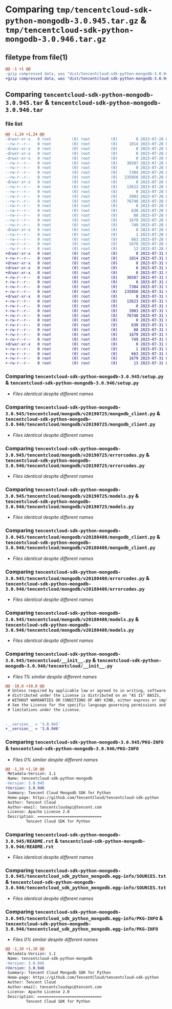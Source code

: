# Comparing `tmp/tencentcloud-sdk-python-mongodb-3.0.945.tar.gz` & `tmp/tencentcloud-sdk-python-mongodb-3.0.946.tar.gz`

## filetype from file(1)

```diff
@@ -1 +1 @@
-gzip compressed data, was "dist/tencentcloud-sdk-python-mongodb-3.0.945.tar", last modified: Fri Jul 28 00:32:04 2023, max compression
+gzip compressed data, was "dist/tencentcloud-sdk-python-mongodb-3.0.946.tar", last modified: Mon Jul 31 00:32:15 2023, max compression
```

## Comparing `tencentcloud-sdk-python-mongodb-3.0.945.tar` & `tencentcloud-sdk-python-mongodb-3.0.946.tar`

### file list

```diff
@@ -1,24 +1,24 @@
-drwxr-xr-x   0 root         (0) root         (0)        0 2023-07-28 00:32:04.000000 tencentcloud-sdk-python-mongodb-3.0.945/
--rw-r--r--   0 root         (0) root         (0)     1014 2023-07-28 00:32:04.000000 tencentcloud-sdk-python-mongodb-3.0.945/setup.py
-drwxr-xr-x   0 root         (0) root         (0)        0 2023-07-28 00:32:04.000000 tencentcloud-sdk-python-mongodb-3.0.945/tencentcloud/
-drwxr-xr-x   0 root         (0) root         (0)        0 2023-07-28 00:32:04.000000 tencentcloud-sdk-python-mongodb-3.0.945/tencentcloud/mongodb/
-drwxr-xr-x   0 root         (0) root         (0)        0 2023-07-28 00:32:04.000000 tencentcloud-sdk-python-mongodb-3.0.945/tencentcloud/mongodb/v20190725/
--rw-r--r--   0 root         (0) root         (0)    36587 2023-07-28 00:32:04.000000 tencentcloud-sdk-python-mongodb-3.0.945/tencentcloud/mongodb/v20190725/mongodb_client.py
--rw-r--r--   0 root         (0) root         (0)        0 2023-07-28 00:32:04.000000 tencentcloud-sdk-python-mongodb-3.0.945/tencentcloud/mongodb/v20190725/__init__.py
--rw-r--r--   0 root         (0) root         (0)     7304 2023-07-28 00:32:04.000000 tencentcloud-sdk-python-mongodb-3.0.945/tencentcloud/mongodb/v20190725/errorcodes.py
--rw-r--r--   0 root         (0) root         (0)   235050 2023-07-28 00:32:04.000000 tencentcloud-sdk-python-mongodb-3.0.945/tencentcloud/mongodb/v20190725/models.py
-drwxr-xr-x   0 root         (0) root         (0)        0 2023-07-28 00:32:04.000000 tencentcloud-sdk-python-mongodb-3.0.945/tencentcloud/mongodb/v20180408/
--rw-r--r--   0 root         (0) root         (0)    13623 2023-07-28 00:32:04.000000 tencentcloud-sdk-python-mongodb-3.0.945/tencentcloud/mongodb/v20180408/mongodb_client.py
--rw-r--r--   0 root         (0) root         (0)        0 2023-07-28 00:32:04.000000 tencentcloud-sdk-python-mongodb-3.0.945/tencentcloud/mongodb/v20180408/__init__.py
--rw-r--r--   0 root         (0) root         (0)     3903 2023-07-28 00:32:04.000000 tencentcloud-sdk-python-mongodb-3.0.945/tencentcloud/mongodb/v20180408/errorcodes.py
--rw-r--r--   0 root         (0) root         (0)    76740 2023-07-28 00:32:04.000000 tencentcloud-sdk-python-mongodb-3.0.945/tencentcloud/mongodb/v20180408/models.py
--rw-r--r--   0 root         (0) root         (0)        0 2023-07-28 00:32:04.000000 tencentcloud-sdk-python-mongodb-3.0.945/tencentcloud/mongodb/__init__.py
--rw-r--r--   0 root         (0) root         (0)      630 2023-07-28 00:32:04.000000 tencentcloud-sdk-python-mongodb-3.0.945/tencentcloud/__init__.py
--rw-r--r--   0 root         (0) root         (0)       88 2023-07-28 00:32:04.000000 tencentcloud-sdk-python-mongodb-3.0.945/setup.cfg
--rw-r--r--   0 root         (0) root         (0)     1679 2023-07-28 00:32:04.000000 tencentcloud-sdk-python-mongodb-3.0.945/PKG-INFO
--rw-r--r--   0 root         (0) root         (0)      749 2023-07-28 00:32:04.000000 tencentcloud-sdk-python-mongodb-3.0.945/README.rst
-drwxr-xr-x   0 root         (0) root         (0)        0 2023-07-28 00:32:04.000000 tencentcloud-sdk-python-mongodb-3.0.945/tencentcloud_sdk_python_mongodb.egg-info/
--rw-r--r--   0 root         (0) root         (0)        1 2023-07-28 00:32:04.000000 tencentcloud-sdk-python-mongodb-3.0.945/tencentcloud_sdk_python_mongodb.egg-info/dependency_links.txt
--rw-r--r--   0 root         (0) root         (0)      663 2023-07-28 00:32:04.000000 tencentcloud-sdk-python-mongodb-3.0.945/tencentcloud_sdk_python_mongodb.egg-info/SOURCES.txt
--rw-r--r--   0 root         (0) root         (0)     1679 2023-07-28 00:32:04.000000 tencentcloud-sdk-python-mongodb-3.0.945/tencentcloud_sdk_python_mongodb.egg-info/PKG-INFO
--rw-r--r--   0 root         (0) root         (0)       13 2023-07-28 00:32:04.000000 tencentcloud-sdk-python-mongodb-3.0.945/tencentcloud_sdk_python_mongodb.egg-info/top_level.txt
+drwxr-xr-x   0 root         (0) root         (0)        0 2023-07-31 00:32:15.000000 tencentcloud-sdk-python-mongodb-3.0.946/
+-rw-r--r--   0 root         (0) root         (0)     1014 2023-07-31 00:32:15.000000 tencentcloud-sdk-python-mongodb-3.0.946/setup.py
+drwxr-xr-x   0 root         (0) root         (0)        0 2023-07-31 00:32:15.000000 tencentcloud-sdk-python-mongodb-3.0.946/tencentcloud/
+drwxr-xr-x   0 root         (0) root         (0)        0 2023-07-31 00:32:15.000000 tencentcloud-sdk-python-mongodb-3.0.946/tencentcloud/mongodb/
+drwxr-xr-x   0 root         (0) root         (0)        0 2023-07-31 00:32:15.000000 tencentcloud-sdk-python-mongodb-3.0.946/tencentcloud/mongodb/v20190725/
+-rw-r--r--   0 root         (0) root         (0)    36587 2023-07-31 00:32:15.000000 tencentcloud-sdk-python-mongodb-3.0.946/tencentcloud/mongodb/v20190725/mongodb_client.py
+-rw-r--r--   0 root         (0) root         (0)        0 2023-07-31 00:32:15.000000 tencentcloud-sdk-python-mongodb-3.0.946/tencentcloud/mongodb/v20190725/__init__.py
+-rw-r--r--   0 root         (0) root         (0)     7304 2023-07-31 00:32:15.000000 tencentcloud-sdk-python-mongodb-3.0.946/tencentcloud/mongodb/v20190725/errorcodes.py
+-rw-r--r--   0 root         (0) root         (0)   235050 2023-07-31 00:32:15.000000 tencentcloud-sdk-python-mongodb-3.0.946/tencentcloud/mongodb/v20190725/models.py
+drwxr-xr-x   0 root         (0) root         (0)        0 2023-07-31 00:32:15.000000 tencentcloud-sdk-python-mongodb-3.0.946/tencentcloud/mongodb/v20180408/
+-rw-r--r--   0 root         (0) root         (0)    13623 2023-07-31 00:32:15.000000 tencentcloud-sdk-python-mongodb-3.0.946/tencentcloud/mongodb/v20180408/mongodb_client.py
+-rw-r--r--   0 root         (0) root         (0)        0 2023-07-31 00:32:15.000000 tencentcloud-sdk-python-mongodb-3.0.946/tencentcloud/mongodb/v20180408/__init__.py
+-rw-r--r--   0 root         (0) root         (0)     3903 2023-07-31 00:32:15.000000 tencentcloud-sdk-python-mongodb-3.0.946/tencentcloud/mongodb/v20180408/errorcodes.py
+-rw-r--r--   0 root         (0) root         (0)    76740 2023-07-31 00:32:15.000000 tencentcloud-sdk-python-mongodb-3.0.946/tencentcloud/mongodb/v20180408/models.py
+-rw-r--r--   0 root         (0) root         (0)        0 2023-07-31 00:32:15.000000 tencentcloud-sdk-python-mongodb-3.0.946/tencentcloud/mongodb/__init__.py
+-rw-r--r--   0 root         (0) root         (0)      630 2023-07-31 00:32:15.000000 tencentcloud-sdk-python-mongodb-3.0.946/tencentcloud/__init__.py
+-rw-r--r--   0 root         (0) root         (0)       88 2023-07-31 00:32:15.000000 tencentcloud-sdk-python-mongodb-3.0.946/setup.cfg
+-rw-r--r--   0 root         (0) root         (0)     1679 2023-07-31 00:32:15.000000 tencentcloud-sdk-python-mongodb-3.0.946/PKG-INFO
+-rw-r--r--   0 root         (0) root         (0)      749 2023-07-31 00:32:15.000000 tencentcloud-sdk-python-mongodb-3.0.946/README.rst
+drwxr-xr-x   0 root         (0) root         (0)        0 2023-07-31 00:32:15.000000 tencentcloud-sdk-python-mongodb-3.0.946/tencentcloud_sdk_python_mongodb.egg-info/
+-rw-r--r--   0 root         (0) root         (0)        1 2023-07-31 00:32:15.000000 tencentcloud-sdk-python-mongodb-3.0.946/tencentcloud_sdk_python_mongodb.egg-info/dependency_links.txt
+-rw-r--r--   0 root         (0) root         (0)      663 2023-07-31 00:32:15.000000 tencentcloud-sdk-python-mongodb-3.0.946/tencentcloud_sdk_python_mongodb.egg-info/SOURCES.txt
+-rw-r--r--   0 root         (0) root         (0)     1679 2023-07-31 00:32:15.000000 tencentcloud-sdk-python-mongodb-3.0.946/tencentcloud_sdk_python_mongodb.egg-info/PKG-INFO
+-rw-r--r--   0 root         (0) root         (0)       13 2023-07-31 00:32:15.000000 tencentcloud-sdk-python-mongodb-3.0.946/tencentcloud_sdk_python_mongodb.egg-info/top_level.txt
```

### Comparing `tencentcloud-sdk-python-mongodb-3.0.945/setup.py` & `tencentcloud-sdk-python-mongodb-3.0.946/setup.py`

 * *Files identical despite different names*

### Comparing `tencentcloud-sdk-python-mongodb-3.0.945/tencentcloud/mongodb/v20190725/mongodb_client.py` & `tencentcloud-sdk-python-mongodb-3.0.946/tencentcloud/mongodb/v20190725/mongodb_client.py`

 * *Files identical despite different names*

### Comparing `tencentcloud-sdk-python-mongodb-3.0.945/tencentcloud/mongodb/v20190725/errorcodes.py` & `tencentcloud-sdk-python-mongodb-3.0.946/tencentcloud/mongodb/v20190725/errorcodes.py`

 * *Files identical despite different names*

### Comparing `tencentcloud-sdk-python-mongodb-3.0.945/tencentcloud/mongodb/v20190725/models.py` & `tencentcloud-sdk-python-mongodb-3.0.946/tencentcloud/mongodb/v20190725/models.py`

 * *Files identical despite different names*

### Comparing `tencentcloud-sdk-python-mongodb-3.0.945/tencentcloud/mongodb/v20180408/mongodb_client.py` & `tencentcloud-sdk-python-mongodb-3.0.946/tencentcloud/mongodb/v20180408/mongodb_client.py`

 * *Files identical despite different names*

### Comparing `tencentcloud-sdk-python-mongodb-3.0.945/tencentcloud/mongodb/v20180408/errorcodes.py` & `tencentcloud-sdk-python-mongodb-3.0.946/tencentcloud/mongodb/v20180408/errorcodes.py`

 * *Files identical despite different names*

### Comparing `tencentcloud-sdk-python-mongodb-3.0.945/tencentcloud/mongodb/v20180408/models.py` & `tencentcloud-sdk-python-mongodb-3.0.946/tencentcloud/mongodb/v20180408/models.py`

 * *Files identical despite different names*

### Comparing `tencentcloud-sdk-python-mongodb-3.0.945/tencentcloud/__init__.py` & `tencentcloud-sdk-python-mongodb-3.0.946/tencentcloud/__init__.py`

 * *Files 1% similar despite different names*

```diff
@@ -10,8 +10,8 @@
 # Unless required by applicable law or agreed to in writing, software
 # distributed under the License is distributed on an "AS IS" BASIS,
 # WITHOUT WARRANTIES OR CONDITIONS OF ANY KIND, either express or implied.
 # See the License for the specific language governing permissions and
 # limitations under the License.
 
 
-__version__ = '3.0.945'
+__version__ = '3.0.946'
```

### Comparing `tencentcloud-sdk-python-mongodb-3.0.945/PKG-INFO` & `tencentcloud-sdk-python-mongodb-3.0.946/PKG-INFO`

 * *Files 0% similar despite different names*

```diff
@@ -1,10 +1,10 @@
 Metadata-Version: 1.1
 Name: tencentcloud-sdk-python-mongodb
-Version: 3.0.945
+Version: 3.0.946
 Summary: Tencent Cloud Mongodb SDK for Python
 Home-page: https://github.com/TencentCloud/tencentcloud-sdk-python
 Author: Tencent Cloud
 Author-email: tencentcloudapi@tencent.com
 License: Apache License 2.0
 Description: ============================
         Tencent Cloud SDK for Python
```

### Comparing `tencentcloud-sdk-python-mongodb-3.0.945/README.rst` & `tencentcloud-sdk-python-mongodb-3.0.946/README.rst`

 * *Files identical despite different names*

### Comparing `tencentcloud-sdk-python-mongodb-3.0.945/tencentcloud_sdk_python_mongodb.egg-info/SOURCES.txt` & `tencentcloud-sdk-python-mongodb-3.0.946/tencentcloud_sdk_python_mongodb.egg-info/SOURCES.txt`

 * *Files identical despite different names*

### Comparing `tencentcloud-sdk-python-mongodb-3.0.945/tencentcloud_sdk_python_mongodb.egg-info/PKG-INFO` & `tencentcloud-sdk-python-mongodb-3.0.946/tencentcloud_sdk_python_mongodb.egg-info/PKG-INFO`

 * *Files 0% similar despite different names*

```diff
@@ -1,10 +1,10 @@
 Metadata-Version: 1.1
 Name: tencentcloud-sdk-python-mongodb
-Version: 3.0.945
+Version: 3.0.946
 Summary: Tencent Cloud Mongodb SDK for Python
 Home-page: https://github.com/TencentCloud/tencentcloud-sdk-python
 Author: Tencent Cloud
 Author-email: tencentcloudapi@tencent.com
 License: Apache License 2.0
 Description: ============================
         Tencent Cloud SDK for Python
```

